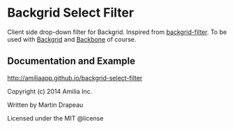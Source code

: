 Backgrid Select Filter
======================
Client side drop-down filter for Backgrid. Inspired from [backgrid-filter](https://github.com/wyuenho/backgrid-filter]). To be used with [Backgrid](https://github.com/wyuenho/backgrid) and [Backbone](http://github.com/jashkenas/backbone/) of course.

Documentation and Example
-------------------------
http://amiliaapp.github.io/backgrid-select-filter

Copyright (c) 2014 Amilia Inc.

Written by Martin Drapeau

Licensed under the MIT @license
